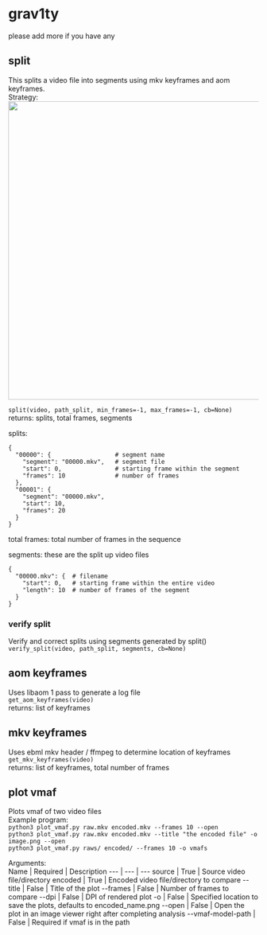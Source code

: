 # grav1ty

please add more if you have any

## split
This splits a video file into segments using mkv keyframes and aom keyframes.  
Strategy:  
<img src="https://github.com/wwww-wwww/grav1ty/raw/master/images/split_strategy.png" width="600">

`split(video, path_split, min_frames=-1, max_frames=-1, cb=None)`  
returns: splits, total frames, segments  

splits:
```
{
  "00000": {                  # segment name
    "segment": "00000.mkv",   # segment file
    "start": 0,               # starting frame within the segment
    "frames": 10              # number of frames
  },
  "00001": {
    "segment": "00000.mkv",
    "start": 10,
    "frames": 20
  }
}
```

total frames: total number of frames in the sequence

segments: these are the split up video files
```
{
  "00000.mkv": {  # filename
    "start": 0,   # starting frame within the entire video
    "length": 10  # number of frames of the segment
  }
}
```

### verify split
Verify and correct splits using segments generated by split()
`verify_split(video, path_split, segments, cb=None)`  

## aom keyframes
Uses libaom 1 pass to generate a log file  
`get_aom_keyframes(video)`  
returns: list of keyframes

## mkv keyframes
Uses ebml mkv header / ffmpeg to determine location of keyframes  
`get_mkv_keyframes(video)`  
returns: list of keyframes, total number of frames  

## plot vmaf
Plots vmaf of two video files  
Example program:  
`python3 plot_vmaf.py raw.mkv encoded.mkv --frames 10 --open`  
`python3 plot_vmaf.py raw.mkv encoded.mkv --title "the encoded file" -o image.png --open`  
`python3 plot_vmaf.py raws/ encoded/ --frames 10 -o vmafs`  

Arguments:  
Name | Required | Description
--- | --- | ---
source | True | Source video file/directory
encoded | True | Encoded video file/directory to compare
--title | False | Title of the plot
--frames | False | Number of frames to compare
--dpi | False | DPI of rendered plot
-o | False | Specified location to save the plots, defaults to encoded_name.png
--open | False | Open the plot in an image viewer right after completing analysis
--vmaf-model-path | False | Required if vmaf is in the path
